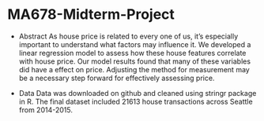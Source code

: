 # MA678-Midterm-Project
- Abstract
 As house price is related to every one of us, it’s especially important to understand what
factors may influence it. We developed a linear regression model to assess how these house features correlate with house price. Our model results found that many of these variables did have a effect on price. Adjusting the method for measurement may be a necessary step forward for effectively
assessing price.  

- Data
Data was downloaded on github and cleaned using stringr package in R. The final dataset included 21613 house transactions across Seattle from 2014-2015.  